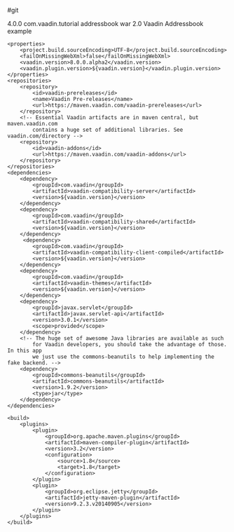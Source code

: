 #git
<?xml version="1.0" encoding="UTF-8"?>
<project xmlns="http://maven.apache.org/POM/4.0.0" xmlns:xsi="http://www.w3.org/2001/XMLSchema-instance"
    xsi:schemaLocation="http://maven.apache.org/POM/4.0.0 http://maven.apache.org/maven-v4_0_0.xsd">
    <modelVersion>4.0.0</modelVersion>
    <groupId>com.vaadin.tutorial</groupId>
    <artifactId>addressbook</artifactId>
    <packaging>war</packaging>
    <version>2.0</version>
    <name>Vaadin Addressbook example</name>

    <properties>
        <project.build.sourceEncoding>UTF-8</project.build.sourceEncoding>
        <failOnMissingWebXml>false</failOnMissingWebXml>
        <vaadin.version>8.0.0.alpha2</vaadin.version>
        <vaadin.plugin.version>${vaadin.version}</vaadin.plugin.version>
    </properties>
    <repositories>
        <repository>
            <id>vaadin-prereleases</id>
            <name>Vaadin Pre-releases</name>
            <url>https://maven.vaadin.com/vaadin-prereleases</url>
        </repository>
        <!-- Essential Vaadin artifacts are in maven central, but maven.vaadin.com 
            contains a huge set of additional libraries. See vaadin.com/directory -->
        <repository>
            <id>vaadin-addons</id>
            <url>https://maven.vaadin.com/vaadin-addons</url>
        </repository>
    </repositories>
    <dependencies>
        <dependency>
            <groupId>com.vaadin</groupId>
            <artifactId>vaadin-compatibility-server</artifactId>
            <version>${vaadin.version}</version>
        </dependency>
        <dependency>
            <groupId>com.vaadin</groupId>
            <artifactId>vaadin-compatibility-shared</artifactId>
            <version>${vaadin.version}</version>
        </dependency>
         <dependency>
            <groupId>com.vaadin</groupId>
            <artifactId>vaadin-compatibility-client-compiled</artifactId>
            <version>${vaadin.version}</version>
        </dependency>
        <dependency>
            <groupId>com.vaadin</groupId>
            <artifactId>vaadin-themes</artifactId>
            <version>${vaadin.version}</version>
        </dependency>
        <dependency>
            <groupId>javax.servlet</groupId>
            <artifactId>javax.servlet-api</artifactId>
            <version>3.0.1</version>
            <scope>provided</scope>
        </dependency>
        <!-- The huge set of awesome Java libraries are available as such 
            for Vaadin developers, you should take the advantage of those. In this app 
            we just use the commons-beanutils to help implementing the fake backend. -->
        <dependency>
            <groupId>commons-beanutils</groupId>
            <artifactId>commons-beanutils</artifactId>
            <version>1.9.2</version>
            <type>jar</type>
        </dependency>
    </dependencies>

    <build>
        <plugins>
            <plugin>
                <groupId>org.apache.maven.plugins</groupId>
                <artifactId>maven-compiler-plugin</artifactId>
                <version>3.2</version>
                <configuration>
                    <source>1.8</source>
                    <target>1.8</target>
                </configuration>
            </plugin>
            <plugin>
                <groupId>org.eclipse.jetty</groupId>
                <artifactId>jetty-maven-plugin</artifactId>
                <version>9.2.3.v20140905</version>
            </plugin>
        </plugins>
    </build>
</project>

